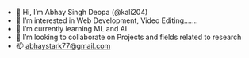 - 👋 Hi, I’m Abhay Singh Deopa (@kali204) 
- 👀 I’m interested in Web Development, Video Editing.......
- 🌱 I’m currently learning ML and AI 
- 💞️ I’m looking to collaborate on Projects and fields related to research  
- 📫 abhaystark77@gmail.com

<!---
kali204/kali204 is a ✨particular ✨ repository because its `README.md` (this file) appears on your GitHub profile.
You can click the Preview link to take a look at your changes.
--->
